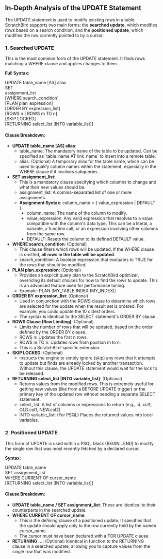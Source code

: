 ## **In-Depth Analysis of the UPDATE Statement**

The UPDATE statement is used to modify existing rows in a table. ScratchBird supports two main forms: the **searched update**, which modifies rows based on a search condition, and the **positioned update**, which modifies the row currently pointed to by a cursor.

### **1\. Searched UPDATE**

This is the most common form of the UPDATE statement. It finds rows matching a WHERE clause and applies changes to them.

**Full Syntax:**

UPDATE table\_name \[AS\] alias  
SET  
    assignment\_list  
\[WHERE search\_condition\]  
\[PLAN plan\_expression\]  
\[ORDER BY expression\_list\]  
\[ROWS n | ROWS m TO n\]  
\[SKIP LOCKED\]  
\[RETURNING select\_list \[INTO variable\_list\]\]

#### **Clause Breakdown:**

* **UPDATE table\_name \[AS\] alias**:  
  * table\_name: The mandatory name of the table to be updated. Can be specified as \`table\_name AT link\_name\` to insert into a remote table.   
  * alias: (Optional) A temporary alias for the table name, which can be used to qualify column names within the statement, especially in the WHERE clause if it involves subqueries.  
* **SET assignment\_list**:  
  * This is a mandatory clause specifying which columns to change and what their new values should be.  
  * assignment\_list: A comma-separated list of one or more assignments.  
  * **Assignment Syntax**: column\_name \= { value\_expression | DEFAULT }  
    * column\_name: The name of the column to modify.  
    * value\_expression: Any valid expression that resolves to a value compatible with the column's data type. This can be a literal, a variable, a function call, or an expression involving other columns from the same row.  
    * DEFAULT: Resets the column to its defined DEFAULT value.  
* **WHERE search\_condition**: (Optional)  
  * This clause filters which rows will be updated. If the WHERE clause is omitted, **all rows in the table will be updated**.  
  * search\_condition: A boolean expression that evaluates to TRUE for the rows that should be modified.  
* **PLAN plan\_expression**: (Optional)  
  * Provides an explicit query plan to the ScratchBird optimizer, overriding its default choices for how to find the rows to update. This is an advanced feature used for performance tuning.  
  * Example: PLAN (MY\_TABLE INDEX (MY\_INDEX))  
* **ORDER BY expression\_list**: (Optional)  
  * Used in conjunction with the ROWS clause to determine which rows are selected for the update when the result set is ordered. For example, you could update the 10 oldest orders.  
  * The syntax is identical to the SELECT statement's ORDER BY clause.  
* **ROWS Clause (Row Limiting)**: (Optional)  
  * Limits the number of rows that will be updated, based on the order defined by the ORDER BY clause.  
  * ROWS n: Updates the first n rows.  
  * ROWS m TO n: Updates rows from position m to n.  
  * This is a ScratchBird-specific extension.  
* **SKIP LOCKED**: (Optional)  
  * Instructs the engine to simply ignore (skip) any rows that it attempts to update but finds are already locked by another transaction. Without this clause, the UPDATE statement would wait for the lock to be released.  
* **RETURNING select\_list \[INTO variable\_list\]**: (Optional)  
  * Returns values from the modified rows. This is extremely useful for getting new values (like from a BEFORE UPDATE trigger) or the primary key of the updated row without needing a separate SELECT statement.  
  * select\_list: A list of columns or expressions to return (e.g., id, col1, OLD.col1, NEW.col2).  
  * INTO variable\_list: (For PSQL) Places the returned values into local variables.

### **2\. Positioned UPDATE**

This form of UPDATE is used within a PSQL block (BEGIN...END) to modify the single row that was most recently fetched by a declared cursor.

**Syntax:**

UPDATE table\_name  
SET assignment\_list  
WHERE CURRENT OF cursor\_name  
\[RETURNING select\_list \[INTO variable\_list\]\]

#### **Clause Breakdown:**

* **UPDATE table\_name / SET assignment\_list**: These are identical to their counterparts in the searched update.  
* **WHERE CURRENT OF cursor\_name**:  
  * This is the defining clause of a positioned update. It specifies that the update should apply only to the row currently held by the named cursor\_name.  
  * The cursor must have been declared with a FOR UPDATE clause.  
* **RETURNING ...**: (Optional) Identical in function to the RETURNING clause in a searched update, allowing you to capture values from the single row that was modified.
